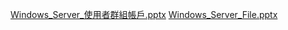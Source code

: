 [Windows_Server_使用者群組帳戶.pptx](https://github.com/JackShih200190/2021-SystemSecurity/files/6146007/Windows_Server_.pptx)
[Windows_Server_File.pptx](https://github.com/JackShih200190/2021-SystemSecurity/files/6146008/Windows_Server_File.pptx)

